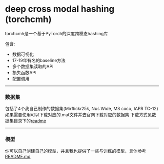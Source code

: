# deep cross modal hashing (torchcmh)

torchcmh是一个基于PyTorch的深度跨模态hashing库

包含:
- 数据可视化
- 17-19年有名的baseline方法
- 多个数据集读取的API
- 损失函数API
- 配置调用
-----
### 数据集

包括了4个我自己制作的数据集(Mirflickr25k, Nus Wide, MS coco, IAPR TC-12)
如果需要使用可以下载对应的.mat文件并去官网下载对应的数据集
下载方式见数据集目录下的[readme](./torchcmh/dataset/README.md)

-------
### 模型

你可以自己创建自己的模型，并且我也提供了一些与训练的模型，具体参考[README.md](./torchcmh/models/README.md)
